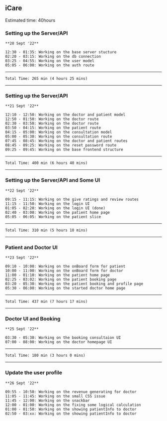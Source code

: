 ## iCare
Estimated time: 40hours

### Setting up the Server/API
    **20 Sept '22**

    12:30 - 01:35: Working on the base server stucture
    02:20 - 03:15: Working on the db connection
    03:25 - 04:55: Working on the user model
    05:05 - 06:00: Working on the auth route


---
    Total Time: 265 min (4 hours 25 mins)
---


### Setting up the Server/API
    **21 Sept '22**
    
    12:10 - 12:50: Working on the doctor and patient model
    12:50 - 01:50: Working on the doctor route
    02:30 - 03:50: Working on the doctor route
    03:50 - 04:15: Working on the patient route
    04:15 - 05:00: Working on the consultation model
    05:00 - 05:30: Working on the consultation route
    07:45 - 08:45: Working on the doctor and patient routes
    08:45 - 09:25: Working on the reset password route
    09:25 - 09:45: Working on the base frontend structure


---
    Total Time: 400 min (6 hours 40 mins)
---


### Setting up the Server/API and Some UI
    **22 Sept '22**

    09:15 - 11:15: Working on the give ratings and review routes
    11:15 - 11:50: Working on the login UI
    01:05 - 02:20: Working on the login UI (done)
    02:40 - 03:00: Working on the patient home page
    05:05 - 06:05: Working on the patient slice


---
    Total Time: 310 min (5 hours 10 mins)
---


### Patient and Doctor UI
    **23 Sept '22**

    09:10 - 10:00: Working on the onBoard form for patient
    10:00 - 11:00: Working on the onBoard form for doctor
    11:00 - 01:10: Working on the patient home page
    02:25 - 03:02: Working on the patient booking page
    03:20 - 05:30: Working on the patient booking and profile page
    05:30 - 06:00: Working on the started doctor home page


---
    Total Time: 437 min (7 hours 17 mins)
---


### Doctor UI and Booking
    **25 Sept '22**

    03:30 - 05:30: Working on the booking consultaion UI
    07:00 - 08:00: Working on the doctor homepage UI


---
    Total Time: 180 min (3 hours 0 mins)
---


### Update the user profile
    **26 Sept '22**

    09:55 - 10:50: Working on the revenue generating for doctor
    11:05 - 11:45: Working on the small CSS issue
    11:45 - 12:00: Working on the snackbar
    12:00 - 01:00: Working on the fixing some logical calculation
    01:00 - 01:50: Working on the showing patientInfo to doctor
    02:50 - 03:xx: Working on the showing patientInfo to doctor






